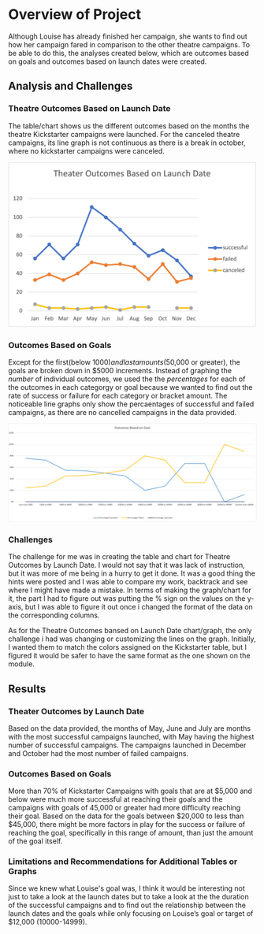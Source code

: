 # Overview of Project
Although Louise has already finished her campaign, she wants to find out how her campaign fared in comparison to the other theatre campaigns. To be able to do this, the analyses created below, which are outcomes based on goals and outcomes based on launch dates were created.

## Analysis and Challenges

### Theatre Outcomes Based on Launch Date
The table/chart shows us the different outcomes based on the months the theatre Kickstarter campaigns were launched. For the canceled theatre campaigns, its line graph is not continuous as there is a break in october, where no kickstarter campaigns were canceled.

![Analysis of Outcome](Resources/Theater_Outcomes_vs_Launch.png)

### Outcomes Based on Goals
Except for the first(below $1000) and last amounts ($50,000 or greater), the goals are broken down in $5000 increments. Instead of graphing the *number* of individual outcomes, we used the the *percentages* for each of the outcomes in each categorgy or goal because we wanted to find out the rate of success or failure for each category or bracket amount. The noticeable line graphs only show the percaentages of successful and failed campaigns, as there are no cancelled campaigns in the data provided.

![Analysis of Outcome](Resources/Outcomes_vs_Goals.png)

### Challenges
The challenge for me was in creating the table and chart for Theatre Outcomes by Launch Date. I would not say that it was lack of instruction, but it was more of me being in a hurry to get it done. It was a good thing the hints were posted and I was able to compare my work, backtrack and see where I might have made a mistake. In terms of making the graph/chart for it, the part I had to figure out was putting the % sign on the values on the y-axis, but I was able to figure it out once i changed the format of the data on the corresponding columns.

As for the Theatre Outcomes bansed on Launch Date chart/graph, the only challenge i had was changing or customizing the lines on the graph. Initially, I wanted them to match the colors assigned on the Kickstarter table, but I figured it would be safer to have the same format as the one shown on the module.

## Results
### Theater Outcomes by Launch Date
Based on the data provided, the months of May, June and July are months with the most successful campaigns launched, with May having the highest number of successful campaigns. 
The campaigns launched in December and October had the most number of failed campaigns.

### Outcomes Based on Goals
More than 70% of Kickstarter Campaigns with goals that are at $5,000 and below were much more successful at reaching their goals and the campaigns with goals of 45,000 or greater had more difficulty reaching their goal. 
Based on the data for the goals between $20,000 to less than $45,000, there might be more factors in play for the success or failure of reaching the goal, specifically in this range of amount, than just the amount of the goal itself. 

### Limitations and Recommendations for Additional Tables or Graphs
Since we knew what Louise's goal was, I think it would be interesting not just to take a look at the launch dates but to take a look at the the duration of the successful campaigns and to find out the relationship between the launch dates and the goals while only focusing on Louise’s goal or target of $12,000 (10000-14999). 

